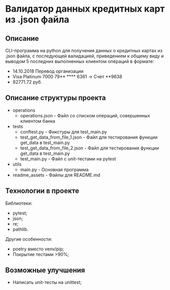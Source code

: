 # Валидатор данных кредитных карт из .json файла

## Описание
CLI-программа на python для получения данных о кредитных картах из .json файла, с последующей валидацией, приведением
к общему виду и выводом 5 последних выполненных клиентом операций в формате:

- 14.10.2018 Перевод организации
- Visa Platinum 7000 79** **** 6361 -> Счет **9638
- 82771.72 руб.

## Описание структуры проекта
* operations
  - operations.json - Файл со списком операций, совершенных клиентом банка
* tests
  - conftest.py - Фикстуры для test_main.py
  - test_get_data_from_file_1.json - Файл для тестирования функции get_data в test_main.py
  - test_get_data_from_file_2.json - Файл для тестирования функции get_data в test_main.py
  - test_main.py - Файл с unit-тестами на pytest
* utils
  - main.py - Основная программа
* readme_assets - Файлы для README.md

## Технологии в проекте
Библиотеки:
* pytest;
* json;
* re;
* pathlib.

Другие особенности:
* poetry вместо venv/pip;
* Покрытие тестами >90%;

## Возможные улучшения
* Написать unit-тесты на unittest;
